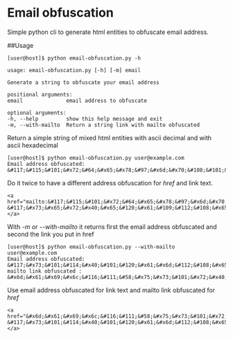Email obfuscation
=================

Simple python cli to generate html entities to obfuscate email address.

##Usage

    [user@host]$ python email-obfuscation.py -h

    usage: email-obfuscation.py [-h] [-m] email

    Generate a string to obfuscate your email address

    positional arguments:
    email              email address to obfuscate

    optional arguments:
    -h, --help         show this help message and exit
    -m, --with-mailto  Return a string link with mailto obfuscated

Return a simple string of mixed html entities with ascii decimal and with ascii hexadecimal


    [user@host]$ python email-obfuscation.py user@example.com
    Email address obfuscated:
    &#117;&#115;&#101;&#x72;&#64;&#x65;&#x78;&#97;&#x6d;&#x70;&#108;&#101;&#x2e;&#x63;&#111;&#109;

Do it twice to have a different address obfuscation for *href* and link text.

    <a href="mailto:&#117;&#115;&#101;&#x72;&#64;&#x65;&#x78;&#97;&#x6d;&#x70;&#108;&#101;&#x2e;&#x63;&#111;&#109;">
    &#117;&#x73;&#x65;&#x72;&#x40;&#x65;&#120;&#x61;&#109;&#112;&#108;&#x65;&#x2e;&#x63;&#111;&#109;</a>


With *-m* or *--with-mailto* it returns first the email address obfuscated and second the link you put in href

    [user@host]$ python email-obfuscation.py --with-mailto user@example.com
    Email address obfuscated:
    &#117;&#x73;&#101;&#114;&#x40;&#101;&#120;&#x61;&#x6d;&#112;&#108;&#x65;&#46;&#99;&#111;&#x6d;
    mailto link obfuscated :
    &#x6d;&#x61;&#x69;&#x6c;&#116;&#111;&#58;&#x75;&#x73;&#101;&#x72;&#x40;&#101;&#120;&#97;&#109;&#112;&#x6c;&#101;&#x2e;&#x63;&#111;&#109;

Use email address obfuscated for link text and mailto link obfuscated for *href*

    <a 
    href="&#x6d;&#x61;&#x69;&#x6c;&#116;&#111;&#58;&#x75;&#x73;&#101;&#x72;&#x40;&#101;&#120;&#97;&#109;&#112;&#x6c;&#101;&#x2e;&#x63;&#111;&#109;">
    &#117;&#x73;&#101;&#114;&#x40;&#101;&#120;&#x61;&#x6d;&#112;&#108;&#x65;&#46;&#99;&#111;&#x6d;</a>

